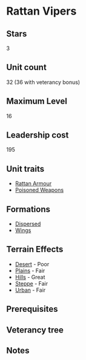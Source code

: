 # Rattan Vipers

## Stars
3

## Unit count
32 (36 with veterancy bonus)

## Maximum Level
16

## Leadership cost
195

## Unit traits
* [Rattan Armour](../../unit-traits/rattan-armour.md)
* [Poisoned Weapons](../../unit-traits/poisoned-weapons.md)

## Formations
* [Dispersed](../../formations/dispersed.md)
* [Wings](../../formations/wings.md)

## Terrain Effects
* [Desert](../../terrain-effects/desert) - Poor
* [Plains](../../terrain-effects/plains) - Fair
* [Hills](../../terrain-effects/hills) - Great
* [Steppe](../../terrain-effects/steppe) - Fair
* [Urban](../../terrain-effects/urban) - Fair

## Prerequisites

## Veterancy tree

## Notes
